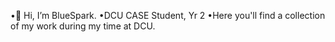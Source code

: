 •👋 Hi, I’m BlueSpark.
•DCU CASE Student, Yr 2
•Here you'll find a collection of my work during my time at DCU.
